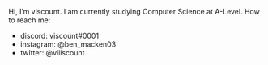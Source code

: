 Hi, I’m viscount.
I am currently studying Computer Science at A-Level.
How to reach me:
- discord: viscount#0001
- instagram: @ben_macken03
- twitter: @viiiscount
